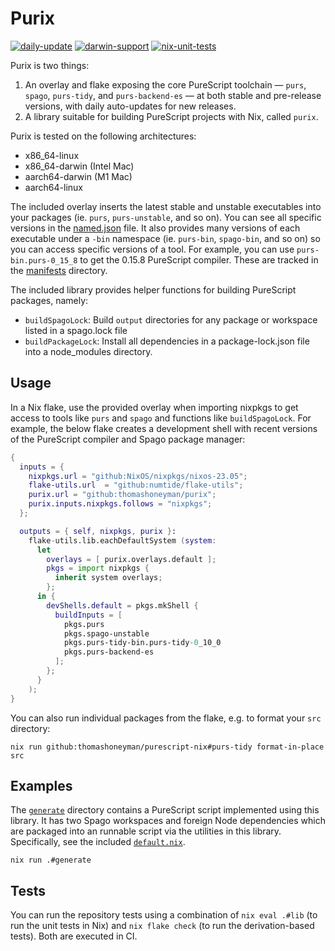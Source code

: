 # Purix

[![daily-update](https://github.com/thomashoneyman/purescript-nix/actions/workflows/daily-update.yaml/badge.svg)](https://github.com/thomashoneyman/purescript-nix/actions/workflows/daily-update.yaml)
[![darwin-support](https://github.com/thomashoneyman/purescript-nix/actions/workflows/darwin-support.yaml/badge.svg)](https://github.com/thomashoneyman/purescript-nix/actions/workflows/darwin-support.yaml)
[![nix-unit-tests](https://github.com/thomashoneyman/purescript-nix/actions/workflows/nix-unit-tests.yaml/badge.svg)](https://github.com/thomashoneyman/purescript-nix/actions/workflows/nix-unit-tests.yaml)

Purix is two things:

1. An overlay and flake exposing the core PureScript toolchain — `purs`, `spago`, `purs-tidy`, and `purs-backend-es` — at both stable and pre-release versions, with daily auto-updates for new releases.
2. A library suitable for building PureScript projects with Nix, called `purix`.

Purix is tested on the following architectures:

- x86_64-linux
- x86_64-darwin (Intel Mac)
- aarch64-darwin (M1 Mac)
- aarch64-linux

The included overlay inserts the latest stable and unstable executables into your packages (ie. `purs`, `purs-unstable`, and so on). You can see all specific versions in the [named.json](./manifests/named.json) file. It also provides many versions of each executable under a `-bin` namespace (ie. `purs-bin`, `spago-bin`, and so on) so you can access specific versions of a tool. For example, you can use `purs-bin.purs-0_15_8` to get the 0.15.8 PureScript compiler. These are tracked in the [manifests](./manifests/) directory.

The included library provides helper functions for building PureScript packages, namely:

- `buildSpagoLock`: Build `output` directories for any package or workspace listed in a spago.lock file
- `buildPackageLock`: Install all dependencies in a package-lock.json file into a node_modules directory.

## Usage

In a Nix flake, use the provided overlay when importing nixpkgs to get access to tools like `purs` and `spago` and functions like `buildSpagoLock`. For example, the below flake creates a development shell with recent versions of the PureScript compiler and Spago package manager:

```nix
{
  inputs = {
    nixpkgs.url = "github:NixOS/nixpkgs/nixos-23.05";
    flake-utils.url  = "github:numtide/flake-utils";
    purix.url = "github:thomashoneyman/purix";
    purix.inputs.nixpkgs.follows = "nixpkgs";
  };

  outputs = { self, nixpkgs, purix }:
    flake-utils.lib.eachDefaultSystem (system:
      let
        overlays = [ purix.overlays.default ];
        pkgs = import nixpkgs {
          inherit system overlays;
        };
      in {
        devShells.default = pkgs.mkShell {
          buildInputs = [
            pkgs.purs
            pkgs.spago-unstable
            pkgs.purs-tidy-bin.purs-tidy-0_10_0
            pkgs.purs-backend-es
          ];
        };
      }
    );
}
```

You can also run individual packages from the flake, e.g. to format your `src` directory:

```console
nix run github:thomashoneyman/purescript-nix#purs-tidy format-in-place src
```

## Examples

The [`generate`](./generate/) directory contains a PureScript script implemented using this library. It has two Spago workspaces and foreign Node dependencies which are packaged into an runnable script via the utilities in this library. Specifically, see the included [`default.nix`](./generate/default.nix).

```console
nix run .#generate
```

## Tests

You can run the repository tests using a combination of `nix eval .#lib` (to run the unit tests in Nix) and `nix flake check` (to run the derivation-based tests). Both are executed in CI.
